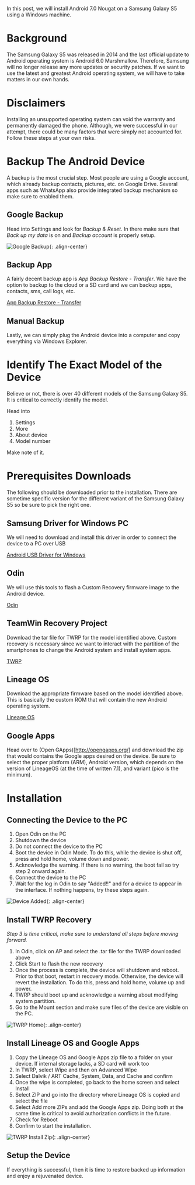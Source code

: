 In this post, we will install Android 7.0 Nougat on a Samsung Galaxy S5 using a Windows machine.

# Background

The Samsung Galaxy S5 was released in 2014 and the last official update to Android operating system is Android 6.0 Marshmallow. Therefore, Samsung will no longer release any more updates or security patches. If we want to use the latest and greatest Android operating system, we will have to take matters in our own hands.

# Disclaimers

Installing an unsupported operating system can void the warranty and permanently damaged the phone. Although, we were successful in our attempt, there could be many factors that were simply not accounted for. Follow these steps at your own risks.

# Backup The Android Device

A backup is the most crucial step. Most people are using a Google account, which already backup contacts, pictures, etc. on Google Drive. Several apps such as WhatsApp also provide integrated backup mechanism so make sure to enabled them.

## Google Backup

Head into Settings and look for *Backup & Reset*. In there make sure that *Back up my data* is on and *Backup account* is properly setup.

![Google Backup]({{site.url}}/resources/2017-12-29-Installing-Android-Nougat-On-A-Samsung-S5/Images/Backup-Screen.png "Google Backup"){: .align-center}

## Backup App

A fairly decent backup app is *App Backup Restore - Transfer*. We have the option to backup to the cloud or a SD card and we can backup apps, contacts, sms, call logs, etc.

[App Backup Restore - Transfer](https://play.google.com/store/apps/details?id=mobi.infolife.appbackup)

## Manual Backup

Lastly, we can simply plug the Android device into a computer and copy everything via Windows Explorer.

# Identify The Exact Model of the Device

Believe or not, there is over 40 different models of the Samsung Galaxy S5. It is critical to correctly identify the model.

Head into
1. Settings
2. More
3. About device
4. Model number

Make note of it.

# Prerequisites Downloads

The following should be downloaded prior to the installation. There are sometime specific version for the different variant of the Samsung Galaxy S5 so be sure to pick the right one.

## Samsung Driver for Windows PC

We will need to download and install this driver in order to connect the device to a PC over USB

[Android USB Driver for Windows](http://developer.samsung.com/galaxy/others/android-usb-driver-for-windows)

## Odin

We will use this tools to flash a Custom Recovery firmware image to the Android device.

[Odin](https://forum.xda-developers.com/showthread.php?t=2711451)

## TeamWin Recovery Project

Download the tar file for TWRP for the model identified above. Custom recovery is necessary since we want to interact with the partition of the smartphones to change the Android system and install system apps.

[TWRP](https://twrp.me/samsung/samsunggalaxys5qualcomm.html)

## Lineage OS

Download the appropriate firmware based on the model identified above. This is basically the custom ROM that will contain the new Android operating system.

[Lineage OS](https://download.lineageos.org/)

## Google Apps

Head over to (Open GApps)[http://opengapps.org/] and download the zip that would contains the Google apps desired on the device. Be sure to select the proper platform (ARM), Android version, which depends on the version of LineageOS (at the time of written 7.1), and variant (pico is the minimum).

# Installation

## Connecting the Device to the PC

1. Open Odin on the PC
2. Shutdown the device
3. Do not connect the device to the PC
4. Boot the device in Odin Mode. To do this, while the device is shut off, press and hold home, volume down and power.
5. Acknowledge the warning. If there is no warning, the boot fail so try step 2 onward again.
6. Connect the device to the PC
7. Wait for the log in Odin to say "Added!!" and for a device to appear in the interface. If nothing happens, try  these steps again.

![Device Added]({{site.url}}/resources/2017-12-29-Installing-Android-Nougat-On-A-Samsung-S5/Images/Odin-Added.png "Device Added"){: .align-center}

## Install TWRP Recovery

_Step 3 is time critical, make sure to understand all steps before moving forward._

1. In Odin, click on AP and select the .tar file for the TWRP downloaded above
2. Click Start to flash the new recovery
3. Once the process is complete, the device will shutdown and reboot. Prior to that boot, restart in recovery mode. Otherwise, the device will revert the installation. To do this, press and hold home, volume up and power.
4. TWRP should boot up and acknowledge a warning about modifying system partition.
5. Go to the Mount section and make sure files of the device are visible on the PC.

![TWRP Home]({{site.url}}/resources/2017-12-29-Installing-Android-Nougat-On-A-Samsung-S5/Images/TWRP.png "TWRP Home"){: .align-center}

## Install Lineage OS and Google Apps

1. Copy the Lineage OS and Google Apps zip file to a folder on your device. If internal storage lacks, a SD card will work too
2. In TWRP, select Wipe and then on Advanced Wipe
3. Select Dalvik / ART Cache, System, Data, and Cache and confirm
4. Once the wipe is completed, go back to the home screen and select Install
5. Select ZIP and go into the directory where Lineage OS is copied and select the file
6. Select Add more ZIPs and add the Google Apps zip. Doing both at the same time is critical to avoid authorization conflicts in the future.
7. Check for Reboot
8. Confirm to start the installation.

![TWRP Install Zip]({{site.url}}/resources/2017-12-29-Installing-Android-Nougat-On-A-Samsung-S5/Images/TWRP-Install-Zip.png "TWRP Install Zip"){: .align-center}

## Setup the Device

If everything is successful, then it is time to restore backed up information and enjoy a rejuvenated device.